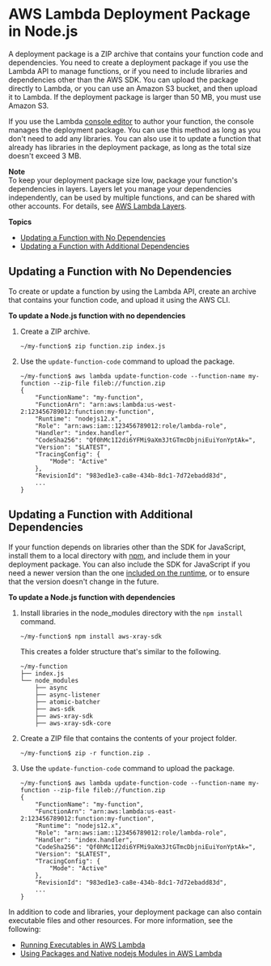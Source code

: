 # AWS Lambda Deployment Package in Node\.js<a name="nodejs-package"></a>

A deployment package is a ZIP archive that contains your function code and dependencies\. You need to create a deployment package if you use the Lambda API to manage functions, or if you need to include libraries and dependencies other than the AWS SDK\. You can upload the package directly to Lambda, or you can use an Amazon S3 bucket, and then upload it to Lambda\. If the deployment package is larger than 50 MB, you must use Amazon S3\.

If you use the Lambda [console editor](code-editor.md) to author your function, the console manages the deployment package\. You can use this method as long as you don't need to add any libraries\. You can also use it to update a function that already has libraries in the deployment package, as long as the total size doesn't exceed 3 MB\.

**Note**  
To keep your deployment package size low, package your function's dependencies in layers\. Layers let you manage your dependencies independently, can be used by multiple functions, and can be shared with other accounts\. For details, see [AWS Lambda Layers](configuration-layers.md)\.

**Topics**
+ [Updating a Function with No Dependencies](#nodejs-package-codeonly)
+ [Updating a Function with Additional Dependencies](#nodejs-package-dependencies)

## Updating a Function with No Dependencies<a name="nodejs-package-codeonly"></a>

To create or update a function by using the Lambda API, create an archive that contains your function code, and upload it using the AWS CLI\.

**To update a Node\.js function with no dependencies**

1. Create a ZIP archive\.

   ```
   ~/my-function$ zip function.zip index.js
   ```

1. Use the `update-function-code` command to upload the package\.

   ```
   ~/my-function$ aws lambda update-function-code --function-name my-function --zip-file fileb://function.zip
   {
       "FunctionName": "my-function",
       "FunctionArn": "arn:aws:lambda:us-west-2:123456789012:function:my-function",
       "Runtime": "nodejs12.x",
       "Role": "arn:aws:iam::123456789012:role/lambda-role",
       "Handler": "index.handler",
       "CodeSha256": "Qf0hMc1I2di6YFMi9aXm3JtGTmcDbjniEuiYonYptAk=",
       "Version": "$LATEST",
       "TracingConfig": {
           "Mode": "Active"
       },
       "RevisionId": "983ed1e3-ca8e-434b-8dc1-7d72ebadd83d",
       ...
   }
   ```

## Updating a Function with Additional Dependencies<a name="nodejs-package-dependencies"></a>

If your function depends on libraries other than the SDK for JavaScript, install them to a local directory with [npm](https://www.npmjs.com/), and include them in your deployment package\. You can also include the SDK for JavaScript if you need a newer version than the one [included on the runtime](lambda-nodejs.md), or to ensure that the version doesn't change in the future\.

**To update a Node\.js function with dependencies**

1. Install libraries in the node\_modules directory with the `npm install` command\.

   ```
   ~/my-function$ npm install aws-xray-sdk
   ```

   This creates a folder structure that's similar to the following\.

   ```
   ~/my-function
   ├── index.js
   └── node_modules
       ├── async
       ├── async-listener
       ├── atomic-batcher
       ├── aws-sdk
       ├── aws-xray-sdk
       ├── aws-xray-sdk-core
   ```

1. Create a ZIP file that contains the contents of your project folder\.

   ```
   ~/my-function$ zip -r function.zip .
   ```

1. Use the `update-function-code` command to upload the package\.

   ```
   ~/my-function$ aws lambda update-function-code --function-name my-function --zip-file fileb://function.zip
   {
       "FunctionName": "my-function",
       "FunctionArn": "arn:aws:lambda:us-east-2:123456789012:function:my-function",
       "Runtime": "nodejs12.x",
       "Role": "arn:aws:iam::123456789012:role/lambda-role",
       "Handler": "index.handler",
       "CodeSha256": "Qf0hMc1I2di6YFMi9aXm3JtGTmcDbjniEuiYonYptAk=",
       "Version": "$LATEST",
       "TracingConfig": {
           "Mode": "Active"
       },
       "RevisionId": "983ed1e3-ca8e-434b-8dc1-7d72ebadd83d",
       ...
   }
   ```

In addition to code and libraries, your deployment package can also contain executable files and other resources\. For more information, see the following:
+ [Running Executables in AWS Lambda](https://aws.amazon.com/blogs/compute/running-executables-in-aws-lambda/)
+ [Using Packages and Native nodejs Modules in AWS Lambda ](https://aws.amazon.com/blogs/compute/nodejs-packages-in-lambda/)